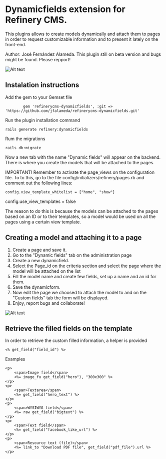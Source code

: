 # Dynamicfields extension for Refinery CMS.

This plugins allows to create models dynamically and attach them to pages in order to request customizable information and to present it lately on the front-end.

Author: José Fernández Alameda.
This plugin still on beta version and bugs might be found. Please repport!

![Alt text](http://josealameda.se/dynamicfields/tab.png "Plugin image")

## Instalation instructions

Add the gem to your Gemset file

			gem 'refinerycms-dynamicfields', :git => 'https://github.com/jfalameda/refinerycms-dynamicfields.git'

Run the plugin installation command

	rails generate refinery:dynamicfields

Rum the migrations

	rails db:migrate

Now a new tab with the name "Dynamic fields" will appear on the backend. There is where you create the models that will be attached to the pages.

IMPORTANT! Remember to activate the page_views on the configuration file. To to this, go to the file config/initializers/refinery/pages.rb and comment out the following lines:

	config.view_template_whitelist = ["home", "show"]
  config.use_view_templates = false

The reason to do this is because the models can be attached to the pages based on an ID or to their templates, so a model would be used on all the pages using a certain view template.

## Creating a model and attaching it to a page

1. Create a page and save it.
2. Go to the "Dynamic fields" tab on the administration page
3. Create a new dynamicfield.
4. Select the Page_id on the criteria section and select the page where the model will be attached on the list
5. Fill the model name and create few fields, set up a name and an id for them.
6. Save the dynamicform.
7. Now edit the page we choosed to attach the model to and on the "Custom fields" tab the form will be displayed.
8. Enjoy, report bugs and collaborate!

![Alt text](http://josealameda.se/dynamicfields/page_tab.png "Plugin image")

## Retrieve the filled fields on the template

In order to retrieve the custom filled information, a helper is provided

	<% get_field("field_id") %>

Examples

	<p>
		<span>Image field</span>
		<%= image_fu get_field("hero"), "300x300" %>
	</p>
	<p>
		<span>Textarea</span>
		<%= get_field("hero_text") %>
	</p>
	<p>
		<span>WYSIWYG field</span>
		<%= raw get_field("bigtext") %>
	</p>
	<p>
		<span>Text field</span>
		<%= get_field("facebook_like_url") %>
	</p>
	<p>
		<span>Resource text (file)</span>
		<%= link_to "Download PDF file", get_field("pdf_file").url %>
	</p>


